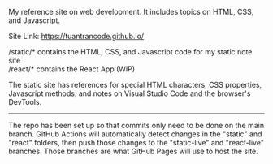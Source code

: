 My reference site on web development. It includes topics on HTML, CSS, and Javascript.  

Site Link: https://tuantrancode.github.io/  

/static/* contains the HTML, CSS, and Javascript code for my static note site  
/react/* contains the React App (WIP)  

The static site has references for special HTML characters, CSS properties, Javascript methods, and notes on Visual Studio Code and the browser's DevTools.  

-----------------------------------------------------------
The repo has been set up so that commits only need to be done on the main branch. GitHub Actions will automatically detect changes in the "static" and "react" folders, then push those changes to the "static-live" and "react-live" branches. Those branches are what GitHub Pages will use to host the site.  

